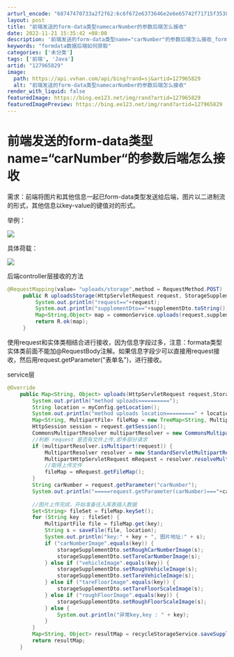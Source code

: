 ```yaml
---
arturl_encode: "68747470733a2f2f62:6c6f672e6373646e2e6e65742f71715f35383033303739302f:61727469636c652f64657461696c732f313237393635383239"
layout: post
title: "前端发送的form-data类型namecarNumber的参数后端怎么接收"
date: 2022-11-21 15:35:42 +08:00
description: '前端发送的form-data类型name="carNumber"的参数后端怎么接收_formdata'
keywords: "formdata数据后端如何获取"
categories: ['未分类']
tags: ['前端', 'Java']
artid: "127965829"
image:
  path: https://api.vvhan.com/api/bing?rand=sj&artid=127965829
  alt: "前端发送的form-data类型namecarNumber的参数后端怎么接收"
render_with_liquid: false
featuredImage: https://bing.ee123.net/img/rand?artid=127965829
featuredImagePreview: https://bing.ee123.net/img/rand?artid=127965829
---
```


# 前端发送的form-data类型name=“carNumber“的参数后端怎么接收

需求：前端将图片和其他信息一起已form-data类型发送给后端，图片以二进制流的形式，其他信息以key-value的键值对的形式。

举例：

![](https://i-blog.csdnimg.cn/blog_migrate/5ca60ed2b727634d5ef1bb062f642329.png)

具体荷载：

![](https://i-blog.csdnimg.cn/blog_migrate/68260176b8b84618cb07f45957b9a549.png)

后端controller层接收的方法

```java
@RequestMapping(value= "uploads/storage",method = RequestMethod.POST)
     public R uploadsStorage(HttpServletRequest request, StorageSupplementDto supplementDto) {
         System.out.println("request=="+request);
         System.out.println("supplementDto=="+supplementDto.toString());
         Map<String,Object> map = commonService.uploads(request,supplementDto);
         return R.ok(map);
     }

```

使用request和实体类相结合进行接收，因为信息字段过多，注意：formata类型实体类前面不能加@RequestBody注解。如果信息字段少可以直接用request接收，然后用request.getParameter("表单名")，进行接收。

service层

```java
@Override
    public Map<String, Object> uploads(HttpServletRequest request,StorageSupplementDto storageSupplementDto) {
        System.out.println("method uploads==========");
        String location = myConfig.getLocation();
        System.out.println("method uploads location=========" + location);
        Map<String, MultipartFile> fileMap = new TreeMap<String, MultipartFile>();
        HttpSession session = request.getSession();
        CommonsMultipartResolver multipartResolver = new CommonsMultipartResolver(session.getServletContext());
        //判断 request 是否有文件上传,即多部分请求
        if (multipartResolver.isMultipart(request)) {
            MultipartResolver resolver = new StandardServletMultipartResolver();
            MultipartHttpServletRequest mRequest = resolver.resolveMultipart(request);
            //取得上传文件
            fileMap = mRequest.getFileMap();
        }
        String carNumber = request.getParameter("carNumber");
        System.out.println("=====request.getParameter(carNumber)==="+carNumber);
        
        //图片上传完成，开始准备往入库表插入数据
        Set<String> fileSet = fileMap.keySet();
        for (String key : fileSet) {
            MultipartFile file = fileMap.get(key);
            String s = saveFile(file, location);
            System.out.println("key:" + key + ", 图片地址:" + s);
            if ("carNumberImage".equals(key)) {
                storageSupplementDto.setRoughCarNumberImage(s);
                storageSupplementDto.setTareCarNumberImage(s);
            } else if ("vehicleImage".equals(key)) {
                storageSupplementDto.setRoughVehicleImage(s);
                storageSupplementDto.setTareVehicleImage(s);
            } else if ("tareFloorImage".equals(key)) {
                storageSupplementDto.setTareFloorScaleImage(s);
            } else if ("roughFloorImage".equals(key)) {
                storageSupplementDto.setRoughFloorScaleImage(s);
            } else {
                System.out.println("异常key,key : " + key);
            }
        }
        Map<String, Object> resultMap = recycleStorageService.saveSupplement(storageSupplementDto);
        return resultMap;
    }
```